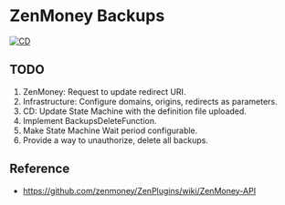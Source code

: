 # ZenMoney Backups

[![CD](https://github.com/loginov-rocks/ZenMoney-Backups/actions/workflows/cd.yml/badge.svg)](https://github.com/loginov-rocks/ZenMoney-Backups/actions/workflows/cd.yml)

## TODO

1. ZenMoney: Request to update redirect URI.
2. Infrastructure: Configure domains, origins, redirects as parameters.
3. CD: Update State Machine with the definition file uploaded.
4. Implement BackupsDeleteFunction.
5. Make State Machine Wait period configurable.
6. Provide a way to unauthorize, delete all backups.

## Reference

* https://github.com/zenmoney/ZenPlugins/wiki/ZenMoney-API
